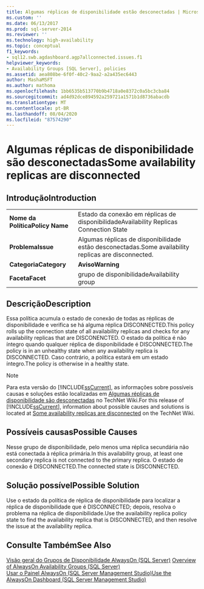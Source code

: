 ```yaml
---
title: Algumas réplicas de disponibilidade estão desconectadas | Microsoft Docs
ms.custom: ''
ms.date: 06/13/2017
ms.prod: sql-server-2014
ms.reviewer: ''
ms.technology: high-availability
ms.topic: conceptual
f1_keywords:
- sql12.swb.agdashboard.agp7allconnected.issues.f1
helpviewer_keywords:
- Availability Groups [SQL Server], policies
ms.assetid: aea808be-6f0f-40c2-9aa2-a2a435ec6443
author: MashaMSFT
ms.author: mathoma
ms.openlocfilehash: 1bb6535b513770b9b4718a0e8372c0a5bc3cba84
ms.sourcegitcommit: ad4d92dce894592a259721a1571b1d8736abacdb
ms.translationtype: MT
ms.contentlocale: pt-BR
ms.lasthandoff: 08/04/2020
ms.locfileid: "87574290"
---
```

# <a name="some-availability-replicas-are-disconnected"></a><span data-ttu-id="9ae89-102">Algumas réplicas de disponibilidade são desconectadas</span><span class="sxs-lookup"><span data-stu-id="9ae89-102">Some availability replicas are disconnected</span></span>
    
## <a name="introduction"></a><span data-ttu-id="9ae89-103">Introdução</span><span class="sxs-lookup"><span data-stu-id="9ae89-103">Introduction</span></span>  
  
|||  
|-|-|  
|<span data-ttu-id="9ae89-104">**Nome da Política**</span><span class="sxs-lookup"><span data-stu-id="9ae89-104">**Policy Name**</span></span>|<span data-ttu-id="9ae89-105">Estado da conexão em réplicas de disponibilidade</span><span class="sxs-lookup"><span data-stu-id="9ae89-105">Availability Replicas Connection State</span></span>|  
|<span data-ttu-id="9ae89-106">**Problema**</span><span class="sxs-lookup"><span data-stu-id="9ae89-106">**Issue**</span></span>|<span data-ttu-id="9ae89-107">Algumas réplicas de disponibilidade estão desconectadas.</span><span class="sxs-lookup"><span data-stu-id="9ae89-107">Some availability replicas are disconnected.</span></span>|  
|<span data-ttu-id="9ae89-108">**Categoria**</span><span class="sxs-lookup"><span data-stu-id="9ae89-108">**Category**</span></span>|<span data-ttu-id="9ae89-109">**Aviso**</span><span class="sxs-lookup"><span data-stu-id="9ae89-109">**Warning**</span></span>|  
|<span data-ttu-id="9ae89-110">**Faceta**</span><span class="sxs-lookup"><span data-stu-id="9ae89-110">**Facet**</span></span>|<span data-ttu-id="9ae89-111">grupo de disponibilidade</span><span class="sxs-lookup"><span data-stu-id="9ae89-111">Availability group</span></span>|  
  
## <a name="description"></a><span data-ttu-id="9ae89-112">Descrição</span><span class="sxs-lookup"><span data-stu-id="9ae89-112">Description</span></span>  
 <span data-ttu-id="9ae89-113">Essa política acumula o estado de conexão de todas as réplicas de disponibilidade e verifica se há alguma réplica DISCONNECTED.</span><span class="sxs-lookup"><span data-stu-id="9ae89-113">This policy rolls up the connection state of all availability replicas and checks for any availability replicas that are DISCONENCTED.</span></span> <span data-ttu-id="9ae89-114">O estado da política é não íntegro quando qualquer réplica de disponibilidade é DISCONNECTED.</span><span class="sxs-lookup"><span data-stu-id="9ae89-114">The policy is in an unhealthy state when any availability replica is DISCONNECTED.</span></span> <span data-ttu-id="9ae89-115">Caso contrário, a política estará em um estado íntegro.</span><span class="sxs-lookup"><span data-stu-id="9ae89-115">The policy is otherwise in a healthy state.</span></span>  
  
> [!NOTE]  
>  <span data-ttu-id="9ae89-116"> Para esta versão do [!INCLUDE[ssCurrent](../../../includes/sscurrent-md.md)], as informações sobre possíveis causas e soluções estão localizadas em [Algumas réplicas de disponibilidade são desconectadas](https://go.microsoft.com/fwlink/p/?LinkId=220855) no TechNet Wiki.</span><span class="sxs-lookup"><span data-stu-id="9ae89-116">For this release of [!INCLUDE[ssCurrent](../../../includes/sscurrent-md.md)], information about possible causes and solutions is located at [Some availability replicas are disconnected](https://go.microsoft.com/fwlink/p/?LinkId=220855) on the TechNet Wiki.</span></span>  
  
## <a name="possible-causes"></a><span data-ttu-id="9ae89-117">Possíveis causas</span><span class="sxs-lookup"><span data-stu-id="9ae89-117">Possible Causes</span></span>  
 <span data-ttu-id="9ae89-118">Nesse grupo de disponibilidade, pelo menos uma réplica secundária não está conectada à réplica primária.</span><span class="sxs-lookup"><span data-stu-id="9ae89-118">In this availability group, at least one secondary replica is not connected to the primary replica.</span></span> <span data-ttu-id="9ae89-119">O estado de conexão é DISCONNECTED.</span><span class="sxs-lookup"><span data-stu-id="9ae89-119">The connected state is DISCONNECTED.</span></span>  
  
## <a name="possible-solution"></a><span data-ttu-id="9ae89-120">Solução possível</span><span class="sxs-lookup"><span data-stu-id="9ae89-120">Possible Solution</span></span>  
 <span data-ttu-id="9ae89-121">Use o estado da política de réplica de disponibilidade para localizar a réplica de disponibilidade que é DISCONNECTED; depois, resolva o problema na réplica de disponibilidade.</span><span class="sxs-lookup"><span data-stu-id="9ae89-121">Use the availability replica policy state to find the availability replica that is DISCONNECTED, and then resolve the issue at the availability replica.</span></span>  
  
## <a name="see-also"></a><span data-ttu-id="9ae89-122">Consulte Também</span><span class="sxs-lookup"><span data-stu-id="9ae89-122">See Also</span></span>  
 <span data-ttu-id="9ae89-123">[Visão geral do Grupos de Disponibilidade AlwaysOn &#40;SQL Server&#41;](overview-of-always-on-availability-groups-sql-server.md) </span><span class="sxs-lookup"><span data-stu-id="9ae89-123">[Overview of AlwaysOn Availability Groups &#40;SQL Server&#41;](overview-of-always-on-availability-groups-sql-server.md) </span></span>  
 [<span data-ttu-id="9ae89-124">Usar o Painel AlwaysOn &#40;SQL Server Management Studio&#41;</span><span class="sxs-lookup"><span data-stu-id="9ae89-124">Use the AlwaysOn Dashboard &#40;SQL Server Management Studio&#41;</span></span>](use-the-always-on-dashboard-sql-server-management-studio.md)  
  
  
